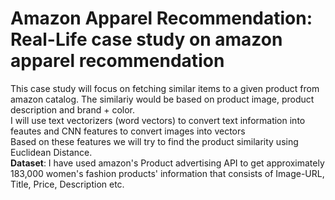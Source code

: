 # Amazon Apparel Recommendation: Real-Life case study on amazon apparel recommendation<br/>
This case study will focus on fetching similar items to a given product from amazon catalog. The similariy would be based on product image, product description and brand + color. <br/>
I will use text vectorizers (word vectors) to convert text information into feautes and CNN features to convert images into vectors <br/>
Based on these features we will try to find the product similarity using Euclidean Distance.<br/>
<b>Dataset</b>: I have used amazon's Product advertising API to get approximately 183,000 women's fashion products' information  that consists of Image-URL, Title, Price, Description etc.
 
